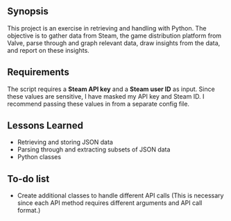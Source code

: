 ## Synopsis

This project is an exercise in retrieving and handling with Python. The objective is to gather data from Steam, the game distribution platform from Valve, parse through and graph relevant data, draw insights from the data, and report on these insights.

## Requirements

The script requires a **Steam API key** and a **Steam user ID** as input. Since these values are sensitive, I have masked my API key and Steam ID. I recommend passing these values in from a separate config file.

## Lessons Learned

* Retrieving and storing JSON data
* Parsing through and extracting subsets of JSON data
* Python classes

## To-do list

* Create additional classes to handle different API calls
  (This is necessary since each API method requires different arguments and API call format.)
